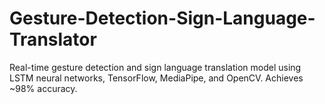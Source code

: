 # Gesture-Detection-Sign-Language-Translator
Real-time gesture detection and sign language translation model using LSTM neural networks, TensorFlow, MediaPipe, and OpenCV. Achieves ~98% accuracy.
